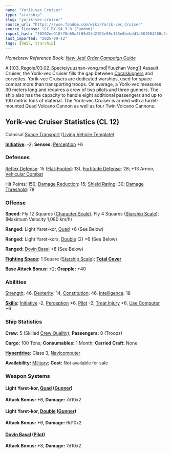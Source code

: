 ```yaml
---
name: "Yorik-vec Cruiser"
type: "starship"
slug: "yorik-vec-cruiser"
source_url: "https://swse.fandom.com/wiki/Yorik-vec_Cruiser"
source_license: "CC BY-SA 3.0 (Fandom)"
import_hash: "56202ee910f78e65a5f65d3fd2193e98c155e0bebdd1a681904208c2dddf64aa"
last_imported: "2025-09-12"
tags: [SWSE, Starship]
---
```

*Homebrew Reference Book: [New Jedi Order Campaign Guide](https://swse.fandom.com/wiki/New_Jedi_Order_Campaign_Guide)*

A [[03_Regole/03.02_Specie/yuuzhan-vong.md|Yuuzhan Vong]] Assault Cruiser, the Yorik-vec Cruiser fills the gap between [Coralskippers](https://swse.fandom.com/wiki/Coralskippers) and corvettes. Yorik-vec Cruisers are dedicated warships, used for space combat more than transporting troops. On average, a Yorik-vec measures 30 meters long and requires a crew of two pilots and three gunners. The ship also has the capacity to handle eight additional passengers and up to 100 metric tons of material. The Yorik-vec Cruiser is armed with a turret-mounted Quad Volcano Cannon as well as four Twin Volcano Cannons.

## Yorik-vec Cruiser Statistics (CL 12)
Colossal [Space Transport](https://swse.fandom.com/wiki/Space_Transport) ([Living Vehicle Template](https://swse.fandom.com/wiki/Living_Vehicle_Template))

**[Initiative](https://swse.fandom.com/wiki/Initiative):** -2; **Senses:** [Perception](https://swse.fandom.com/wiki/Perception) +6
### Defenses
[Reflex Defense](https://swse.fandom.com/wiki/Reflex_Defense_(Vehicles)): 15 ([Flat-Footed](https://swse.fandom.com/wiki/Flat-Footed): 13), [Fortitude Defense](https://swse.fandom.com/wiki/Fortitude_Defense_(Vehicles)): 28; +13 Armor, [Vehicular Combat](https://swse.fandom.com/wiki/Vehicular_Combat)

Hit Points: 150; [Damage Reduction](https://swse.fandom.com/wiki/Damage_Reduction): 15; [Shield Rating](https://swse.fandom.com/wiki/Shield_Rating): 30; [Damage Threshold](https://swse.fandom.com/wiki/Damage_Threshold_(Vehicles)): 78
### Offense
**Speed:** Fly 12 Squares ([Character Scale](https://swse.fandom.com/wiki/Character_Scale)), Fly 4 Squares ([Starship Scale](https://swse.fandom.com/wiki/Starship_Scale)); (Maximum Velocity 1,080 km/h)

**Ranged:** Light Yaret-kor, [Quad](https://swse.fandom.com/wiki/Quad) +6 (See Below)

**Ranged:** Light Yaret-kors, [Double](https://swse.fandom.com/wiki/Double) (2) +6 (See Below)

**Ranged:** [Dovin Basal](https://swse.fandom.com/wiki/Dovin_Basal) +8 (See Below)

**[Fighting Space](https://swse.fandom.com/wiki/Fighting_Space):** 1 Square ([Starship Scale](https://swse.fandom.com/wiki/Starship_Scale)); **[Total Cover](https://swse.fandom.com/wiki/Total_Cover)**

**[Base Attack Bonus](https://swse.fandom.com/wiki/Base_Attack_Bonus):** +2; **[Grapple](https://swse.fandom.com/wiki/Grapple):** +40
### Abilities
[Strength](https://swse.fandom.com/wiki/Strength): 46, [Dexterity](https://swse.fandom.com/wiki/Dexterity): 14, [Constitution](https://swse.fandom.com/wiki/Constitution): 46, [Intelligence](https://swse.fandom.com/wiki/Intelligence): 18

**[Skills](https://swse.fandom.com/wiki/Skills):** [Initiative](https://swse.fandom.com/wiki/Initiative) -2, [Perception](https://swse.fandom.com/wiki/Perception) +6, [Pilot](https://swse.fandom.com/wiki/Pilot) -2, [Treat Injury](https://swse.fandom.com/wiki/Treat_Injury) +6, [Use Computer](https://swse.fandom.com/wiki/Use_Computer) +6
### Ship Statistics
**Crew:** 5 (Skilled [Crew Quality](https://swse.fandom.com/wiki/Crew_Quality)); **Passengers:** 8 (Troops)

**Cargo:** 100 Tons; **Consumables:** 1 Month; **Carried Craft:** None

**[Hyperdrive](https://swse.fandom.com/wiki/Hyperdrive):** Class 3, [Navicomputer](https://swse.fandom.com/wiki/Navicomputer)

**Availability:** [Military](https://swse.fandom.com/wiki/Military); **Cost:** Not available for sale
### Weapon Systems
#### **Light Yaret-kor, [Quad](https://swse.fandom.com/wiki/Quad) ([Gunner](https://swse.fandom.com/wiki/Gunner))**
**Attack Bonus:** +6, **Damage:** 7d10x2

#### **Light Yaret-kor, [Double](https://swse.fandom.com/wiki/Double) ([Gunner](https://swse.fandom.com/wiki/Gunner))**
**Attack Bonus:** +6, **Damage:** 6d10x2
#### **[Dovin Basal](https://swse.fandom.com/wiki/Dovin_Basal) ([Pilot](https://swse.fandom.com/wiki/Pilot_(Vehicle_Combat)))**
**Attack Bonus:** +8, **Damage:** 7d10x2